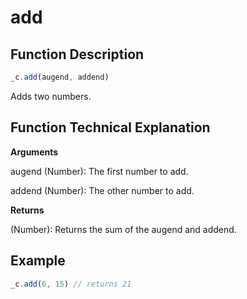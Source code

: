 # add

## Function Description

```javascript
_c.add(augend, addend)
```

Adds two numbers.

## Function Technical Explanation

**Arguments**

augend (Number): The first number to add.

addend (Number): The other number to add.

**Returns**

(Number): Returns the sum of the augend and addend.

## Example

```javascript
_c.add(6, 15) // returns 21
```

